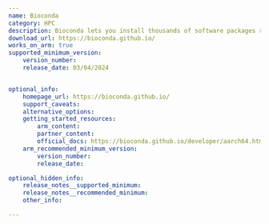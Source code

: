 ```yaml
---
name: Bioconda
category: HPC
description: Bioconda lets you install thousands of software packages related to biomedical research using the conda package manager.
download_url: https://bioconda.github.io/
works_on_arm: true
supported_minimum_version:
    version_number: 
    release_date: 03/04/2024


optional_info:
    homepage_url: https://bioconda.github.io/
    support_caveats:
    alternative_options:
    getting_started_resources:
        arm_content: 
        partner_content: 
        official_docs: https://bioconda.github.io/developer/aarch64.html
    arm_recommended_minimum_version:
        version_number:
        release_date:

optional_hidden_info:
    release_notes__supported_minimum: 
    release_notes__recommended_minimum:
    other_info:

---
```

